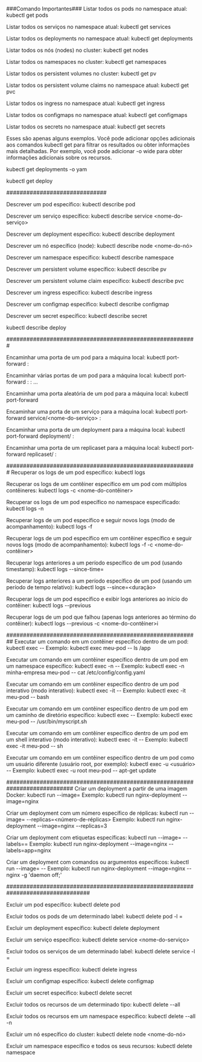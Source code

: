 ###Comando Importantes###
Listar todos os pods no namespace atual:
kubectl get pods

Listar todos os serviços no namespace atual:
kubectl get services

Listar todos os deployments no namespace atual:
kubectl get deployments

Listar todos os nós (nodes) no cluster:
kubectl get nodes

Listar todos os namespaces no cluster:
kubectl get namespaces

Listar todos os persistent volumes no cluster:
kubectl get pv

Listar todos os persistent volume claims no namespace atual:
kubectl get pvc

Listar todos os ingress no namespace atual:
kubectl get ingress

Listar todos os configmaps no namespace atual:
kubectl get configmaps

Listar todos os secrets no namespace atual:
kubectl get secrets

Esses são apenas alguns exemplos. Você pode adicionar opções adicionais aos comandos kubectl get para filtrar os resultados ou obter informações mais detalhadas. Por exemplo, você pode adicionar -o wide para obter informações adicionais sobre os recursos.

kubectl get deployments -o yam

kubectl get deploy


##############################

Descrever um pod específico:
kubectl describe pod <nome-do-pod>

Descrever um serviço específico:
kubectl describe service <nome-do-serviço>

Descrever um deployment específico:
kubectl describe deployment <nome-do-deployment>

Descrever um nó específico (node):
kubectl describe node <nome-do-nó>

Descrever um namespace específico:
kubectl describe namespace <nome-do-namespace>

Descrever um persistent volume específico:
kubectl describe pv <nome-do-pv>

Descrever um persistent volume claim específico:
kubectl describe pvc <nome-do-pvc>

Descrever um ingress específico:
kubectl describe ingress <nome-do-ingress>

Descrever um configmap específico:
kubectl describe configmap <nome-do-configmap>

Descrever um secret específico:
kubectl describe secret <nome-do-secret>

kubectl describe deploy

#########################################################

Encaminhar uma porta de um pod para a máquina local:
kubectl port-forward <nome-do-pod> <porta-remota>:<porta-local>

Encaminhar várias portas de um pod para a máquina local:
kubectl port-forward <nome-do-pod> <porta-remota1>:<porta-local1> <porta-remota2>:<porta-local2> ...

Encaminhar uma porta aleatória de um pod para a máquina local:
kubectl port-forward <nome-do-pod> <porta-local>

Encaminhar uma porta de um serviço para a máquina local:
kubectl port-forward service/<nome-do-serviço> <porta-remota>:<porta-local>

Encaminhar uma porta de um deployment para a máquina local:
kubectl port-forward deployment/<nome-do-deployment> <porta-remota>:<porta-local>

Encaminhar uma porta de um replicaset para a máquina local:
kubectl port-forward replicaset/<nome-do-replicaset> <porta-remota>:<porta-local>

#########################################################
Recuperar os logs de um pod específico:
kubectl logs <nome-do-pod>

Recuperar os logs de um contêiner específico em um pod com múltiplos contêineres:
kubectl logs <nome-do-pod> -c <nome-do-contêiner>

Recuperar os logs de um pod específico no namespace especificado:
kubectl logs <nome-do-pod> -n <nome-do-namespace>

Recuperar logs de um pod específico e seguir novos logs (modo de acompanhamento):
kubectl logs -f <nome-do-pod>

Recuperar logs de um pod específico em um contêiner específico e seguir novos logs (modo de acompanhamento):
kubectl logs -f <nome-do-pod> -c <nome-do-contêiner>

Recuperar logs anteriores a um período específico de um pod (usando timestamp):
kubectl logs <nome-do-pod> --since-time=<timestamp>

Recuperar logs anteriores a um período específico de um pod (usando um período de tempo relativo):
kubectl logs <nome-do-pod> --since=<duração>

Recuperar logs de um pod específico e exibir logs anteriores ao início do contêiner:
kubectl logs <nome-do-pod> --previous

Recuperar logs de um pod que falhou (apenas logs anteriores ao término do contêiner):
kubectl logs <nome-do-pod> --previous -c <nome-do-contêiner>i

##########################################################
Executar um comando em um contêiner específico dentro de um pod:
kubectl exec <nome-do-pod> -- <comando>
Exemplo:
kubectl exec meu-pod -- ls /app

Executar um comando em um contêiner específico dentro de um pod em um namespace específico:
kubectl exec -n <nome-do-namespace> <nome-do-pod> -- <comando>
Exemplo:
kubectl exec -n minha-empresa meu-pod -- cat /etc/config/config.yaml

Executar um comando em um contêiner específico dentro de um pod interativo (modo interativo):
kubectl exec -it <nome-do-pod> -- <comando>
Exemplo:
kubectl exec -it meu-pod -- bash

Executar um comando em um contêiner específico dentro de um pod em um caminho de diretório específico:
kubectl exec <nome-do-pod> -- <caminho-do-comando>
Exemplo:
kubectl exec meu-pod -- /usr/bin/myscript.sh

Executar um comando em um contêiner específico dentro de um pod em um shell interativo (modo interativo):
kubectl exec -it <nome-do-pod> -- <shell>
Exemplo:
kubectl exec -it meu-pod -- sh

Executar um comando em um contêiner específico dentro de um pod como um usuário diferente (usuário root, por exemplo):
kubectl exec -u <usuário> <nome-do-pod> -- <comando>
Exemplo:
kubectl exec -u root meu-pod -- apt-get update

############################################################################
Criar um deployment a partir de uma imagem Docker:
kubectl run <nome-do-deployment> --image=<imagem-docker>
Exemplo:
kubectl run nginx-deployment --image=nginx

Criar um deployment com um número específico de réplicas:
kubectl run <nome-do-deployment> --image=<imagem-docker> --replicas=<número-de-réplicas>
Exemplo:
kubectl run nginx-deployment --image=nginx --replicas=3

Criar um deployment com etiquetas específicas:
kubectl run <nome-do-deployment> --image=<imagem-docker> --labels=<chave>=<valor>
Exemplo:
kubectl run nginx-deployment --image=nginx --labels=app=nginx

Criar um deployment com comandos ou argumentos específicos:
kubectl run <nome-do-deployment> --image=<imagem-docker> -- <comando> <argumentos>
Exemplo:
kubectl run nginx-deployment --image=nginx -- nginx -g 'daemon off;'

#################################################################################

Excluir um pod específico:
kubectl delete pod <nome-do-pod>

Excluir todos os pods de um determinado label:
kubectl delete pod -l <chave>=<valor>

Excluir um deployment específico:
kubectl delete deployment <nome-do-deployment>

Excluir um serviço específico:
kubectl delete service <nome-do-serviço>

Excluir todos os serviços de um determinado label:
kubectl delete service -l <chave>=<valor>

Excluir um ingress específico:
kubectl delete ingress <nome-do-ingress>

Excluir um configmap específico:
kubectl delete configmap <nome-do-configmap>

Excluir um secret específico:
kubectl delete secret <nome-do-secret>

Excluir todos os recursos de um determinado tipo:
kubectl delete <tipo-de-recurso> --all

Excluir todos os recursos em um namespace específico:
kubectl delete --all -n <nome-do-namespace>

Excluir um nó específico do cluster:
kubectl delete node <nome-do-nó>

Excluir um namespace específico e todos os seus recursos:
kubectl delete namespace <nome-do-namespace>
